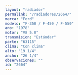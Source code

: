 ```yaml
---
layout: "radiador"
permalink: "/radiadores/2664/"
marca: "Ford"
modelo: "F-350 / F-450 / F-550"
ano: "1978"
motor: "V8 5.0"
transmision: "Estándar"
parte: "63115"
clima: "Con clima"
alto: "19 1/4"
ancho: "26 1/4"
observaciones: ""
id: "2664"
---
```


